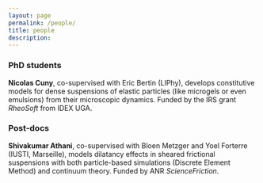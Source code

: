 ```yaml
---
layout: page
permalink: /people/
title: people
description:
---
```


<h3>PhD students</h3>

**Nicolas Cuny**, co-supervised with Eric Bertin (LIPhy), develops constitutive models for dense suspensions of elastic particles (like microgels or even emulsions) from their microscopic dynamics. Funded by the IRS grant *RheoSoft* from IDEX UGA.

<h3>Post-docs</h3>

**Shivakumar Athani**, co-supervised with Bloen Metzger and Yoel Forterre (IUSTI, Marseille), models dilatancy effects in sheared frictional suspensions with both particle-based simulations (Discrete Element Method) and continuum theory. Funded by ANR *ScienceFriction*.


